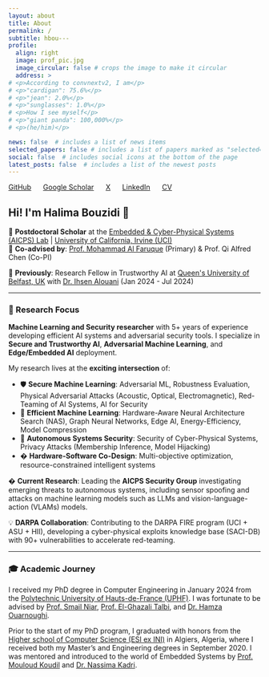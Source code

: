 ```yaml
---
layout: about
title: About
permalink: /
subtitle: hbou---
profile:
  align: right
  image: prof_pic.jpg
  image_circular: false # crops the image to make it circular
  address: >
# <p>According to convnextv2, I am</p>
# <p>"cardigan": 75.6%</p>
# <p>"jean": 2.0%</p>
# <p>"sunglasses": 1.0%</p>
# <p>How I see myself</p>
# <p>"giant panda": 100,000%</p>
# <p>(he/him)</p>

news: false  # includes a list of news items
selected_papers: false # includes a list of papers marked as "selected={true}"
social: false  # includes social icons at the bottom of the page
latest_posts: false  # includes a list of the newest posts
---
```


 [GitHub](https://github.com/HalimaBouzidi) &nbsp;&nbsp;&nbsp;&nbsp; [Google Scholar](https://scholar.google.com/citations?user=sI0ity4AAAAJ&hl=en) &nbsp;&nbsp;&nbsp;&nbsp; [X](https://twitter.com/HalimaBouzidi1) &nbsp;&nbsp;&nbsp;&nbsp; [LinkedIn](https://www.linkedin.com/in/halimabouzidi/) &nbsp;&nbsp;&nbsp;&nbsp; [CV](/assets/pdf/Halima_Bouzidi_Resume.pdf)

<!-- **Some text, maybe for later** -->

## Hi! I'm Halima Bouzidi 👋

🔬 **Postdoctoral Scholar** at the [Embedded & Cyber-Physical Systems (AICPS) Lab](https://aicps.eng.uci.edu/) | [University of California, Irvine (UCI)](https://uci.edu/)  
🎯 **Co-advised by**: [Prof. Mohammad Al Faruque](https://aicps.eng.uci.edu/people-2/) (Primary) & Prof. Qi Alfred Chen (Co-PI)

🌟 **Previously**: Research Fellow in Trustworthy AI at [Queen's University of Belfast, UK](https://www.qub.ac.uk/) with [Dr. Ihsen Alouani](https://sites.google.com/view/ihsen-alouani) (Jan 2024 - Jul 2024)

---

### 🚀 Research Focus

**Machine Learning and Security researcher** with 5+ years of experience developing efficient AI systems and adversarial security tools. I specialize in **Secure and Trustworthy AI**, **Adversarial Machine Learning**, and **Edge/Embedded AI** deployment.

My research lives at the **exciting intersection** of:
- 🛡️ **Secure Machine Learning**: Adversarial ML, Robustness Evaluation, Physical Adversarial Attacks (Acoustic, Optical, Electromagnetic), Red-Teaming of AI Systems, AI for Security
- 🤖 **Efficient Machine Learning**: Hardware-Aware Neural Architecture Search (NAS), Graph Neural Networks, Edge AI, Energy-Efficiency, Model Compression
- 🎯 **Autonomous Systems Security**: Security of Cyber-Physical Systems, Privacy Attacks (Membership Inference, Model Hijacking)
- � **Hardware-Software Co-Design**: Multi-objective optimization, resource-constrained intelligent systems

� **Current Research**: Leading the **AICPS Security Group** investigating emerging threats to autonomous systems, including sensor spoofing and attacks on machine learning models such as LLMs and vision-language-action (VLAMs) models.

💡 **DARPA Collaboration**: Contributing to the DARPA FIRE program (UCI + ASU + HII), developing a cyber-physical exploits knowledge base (SACI-DB) with 90+ vulnerabilities to accelerate red-teaming.

---

### 🎓 Academic Journey

I received my PhD degree in Computer Engineering in January 2024 from the [Polytechnic University of Hauts-de-France (UPHF)](https://www.uphf.fr/en). I was fortunate to be advised by [Prof. Smail Niar](https://www.uphf.fr/lamih/membres/niar_smail), [Prof. El-Ghazali Talbi](https://www.cristal.univ-lille.fr/~talbi/indexf043.html?n=Main.Biography), and [Dr. Hamza Ouarnoughi](https://www.uphf.fr/lamih/membres/ouarnoughi_hamza).

Prior to the start of my PhD program, I graduated with honors from the [Higher school of Computer Science (ESI ex INI)](https://www.esi.dz/en/home/) in Algiers, Algeria, where I received both my Master’s and Engineering degrees in September 2020. I was mentored and introduced to the world of Embedded Systems by [Prof. Mouloud Koudil](https://www.linkedin.com/in/mouloud-koudil-3a07ab24/?originalSubdomain=dz) and [Dr. Nassima Kadri](https://www.linkedin.com/in/kadri-nassima-909588131/).

